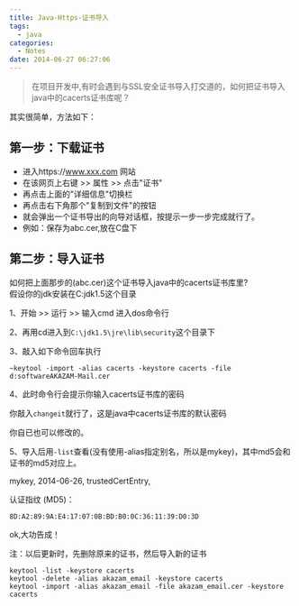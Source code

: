 ```yaml
---
title: Java-Https-证书导入
tags:
  - java
categories:
  - Notes
date: 2014-06-27 06:27:06
---
```

>在项目开发中,有时会遇到与SSL安全证书导入打交道的，如何把证书导入java中的cacerts证书库呢？

其实很简单，方法如下：

## 第一步：下载证书  ##
* 进入https://www.xxx.com 网站
* 在该网页上右键 >> 属性 >> 点击"证书"
* 再点击上面的"详细信息"切换栏
* 再点击右下角那个"复制到文件"的按钮
* 就会弹出一个证书导出的向导对话框，按提示一步一步完成就行了。
* 例如：保存为abc.cer,放在C盘下

## 第二步：导入证书
如何把上面那步的(abc.cer)这个证书导入java中的cacerts证书库里?             
假设你的jdk安装在C:jdk1.5这个目录

1、开始 >> 运行 >> 输入cmd 进入dos命令行

2、再用cd进入到`C:\jdk1.5\jre\lib\security`这个目录下

3、敲入如下命令回车执行
```
~keytool -import -alias cacerts -keystore cacerts -file d:softwareAKAZAM-Mail.cer
```
4、此时命令行会提示你输入cacerts证书库的密码

你敲入`changeit`就行了，这是java中cacerts证书库的默认密码

你自已也可以修改的。

5、导入后用`-list`查看(没有使用-alias指定别名，所以是mykey)，其中md5会和证书的md5对应上。

mykey, 2014-06-26, trustedCertEntry,

认证指纹 (MD5)：
```
8D:A2:89:9A:E4:17:07:0B:BD:B0:0C:36:11:39:D0:3D
```

ok,大功告成！

注：以后更新时，先删除原来的证书，然后导入新的证书
```
keytool -list -keystore cacerts
keytool -delete -alias akazam_email -keystore cacerts
keytool -import -alias akazam_email -file akazam_email.cer -keystore cacerts
```